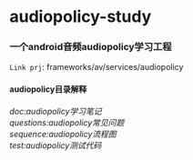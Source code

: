 # audiopolicy-study
### 一个android音频audiopolicy学习工程
`Link prj`: frameworks/av/services/audiopolicy  
#### audiopolicy目录解释
_doc:audiopolicy学习笔记_  
_questions:audiopolicy常见问题_  
_sequence:audiopolicy流程图_  
_test:audiopolicy测试代码_  

